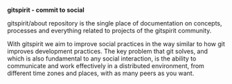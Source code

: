 **gitspirit - commit to social**

gitspirit/about repository is the single place of documentation on concepts, processes and everything related to projects of the gitspirit community.

With gitspirit we aim to improve social practices in the way similar to how git improves development practices. The key problem that git solves, and which is also fundamental to any social interaction, is the ability to communicate and work effectively in a distributed environment, from different time zones and places, with as many peers as you want.

